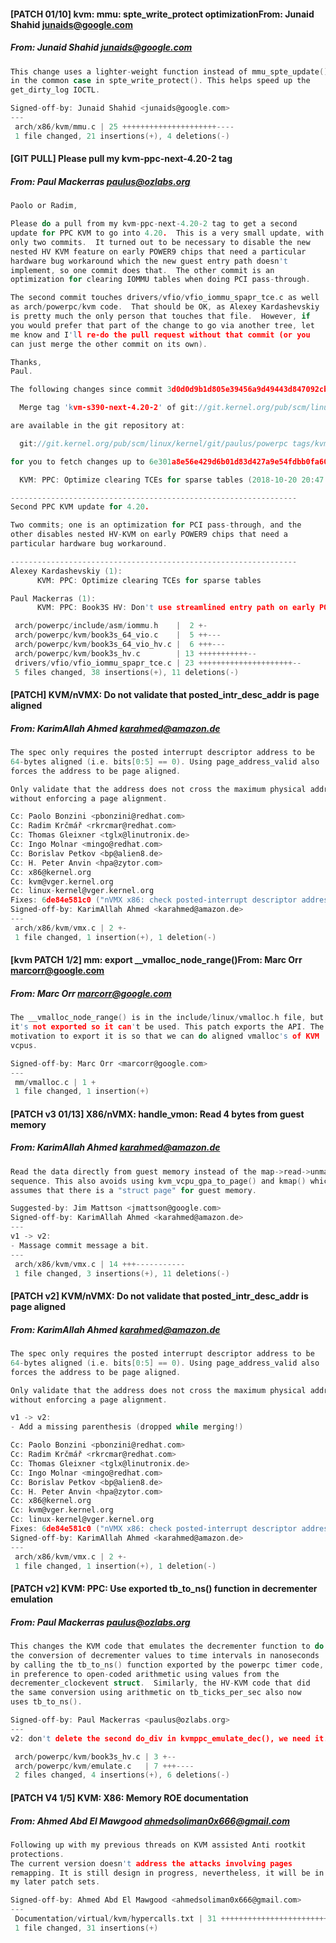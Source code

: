 #### [PATCH 01/10] kvm: mmu: spte_write_protect optimizationFrom: Junaid Shahid <junaids@google.com>
##### From: Junaid Shahid <junaids@google.com>

```c
This change uses a lighter-weight function instead of mmu_spte_update()
in the common case in spte_write_protect(). This helps speed up the
get_dirty_log IOCTL.

Signed-off-by: Junaid Shahid <junaids@google.com>
---
 arch/x86/kvm/mmu.c | 25 +++++++++++++++++++++----
 1 file changed, 21 insertions(+), 4 deletions(-)

```
#### [GIT PULL] Please pull my kvm-ppc-next-4.20-2 tag
##### From: Paul Mackerras <paulus@ozlabs.org>

```c
Paolo or Radim,

Please do a pull from my kvm-ppc-next-4.20-2 tag to get a second
update for PPC KVM to go into 4.20.  This is a very small update, with
only two commits.  It turned out to be necessary to disable the new
nested HV KVM feature on early POWER9 chips that need a particular
hardware bug workaround which the new guest entry path doesn't
implement, so one commit does that.  The other commit is an
optimization for clearing IOMMU tables when doing PCI pass-through.

The second commit touches drivers/vfio/vfio_iommu_spapr_tce.c as well
as arch/powerpc/kvm code.  That should be OK, as Alexey Kardashevskiy
is pretty much the only person that touches that file.  However, if
you would prefer that part of the change to go via another tree, let
me know and I'll re-do the pull request without that commit (or you
can just merge the other commit on its own).

Thanks,
Paul.

The following changes since commit 3d0d0d9b1d805e39456a9d49443d847092cb21ab:

  Merge tag 'kvm-s390-next-4.20-2' of git://git.kernel.org/pub/scm/linux/kernel/git/kvms390/linux into HEAD (2018-10-13 12:00:26 +0200)

are available in the git repository at:

  git://git.kernel.org/pub/scm/linux/kernel/git/paulus/powerpc tags/kvm-ppc-next-4.20-2

for you to fetch changes up to 6e301a8e56e429d6b01d83d427a9e54fdbb0fa60:

  KVM: PPC: Optimize clearing TCEs for sparse tables (2018-10-20 20:47:02 +1100)

----------------------------------------------------------------
Second PPC KVM update for 4.20.

Two commits; one is an optimization for PCI pass-through, and the
other disables nested HV-KVM on early POWER9 chips that need a
particular hardware bug workaround.

----------------------------------------------------------------
Alexey Kardashevskiy (1):
      KVM: PPC: Optimize clearing TCEs for sparse tables

Paul Mackerras (1):
      KVM: PPC: Book3S HV: Don't use streamlined entry path on early POWER9 chips

 arch/powerpc/include/asm/iommu.h    |  2 +-
 arch/powerpc/kvm/book3s_64_vio.c    |  5 ++---
 arch/powerpc/kvm/book3s_64_vio_hv.c |  6 +++---
 arch/powerpc/kvm/book3s_hv.c        | 13 +++++++++++--
 drivers/vfio/vfio_iommu_spapr_tce.c | 23 +++++++++++++++++++++--
 5 files changed, 38 insertions(+), 11 deletions(-)
```
#### [PATCH] KVM/nVMX: Do not validate that posted_intr_desc_addr is page aligned
##### From: KarimAllah Ahmed <karahmed@amazon.de>

```c
The spec only requires the posted interrupt descriptor address to be
64-bytes aligned (i.e. bits[0:5] == 0). Using page_address_valid also
forces the address to be page aligned.

Only validate that the address does not cross the maximum physical address
without enforcing a page alignment.

Cc: Paolo Bonzini <pbonzini@redhat.com>
Cc: Radim Krčmář <rkrcmar@redhat.com>
Cc: Thomas Gleixner <tglx@linutronix.de>
Cc: Ingo Molnar <mingo@redhat.com>
Cc: Borislav Petkov <bp@alien8.de>
Cc: H. Peter Anvin <hpa@zytor.com>
Cc: x86@kernel.org
Cc: kvm@vger.kernel.org
Cc: linux-kernel@vger.kernel.org
Fixes: 6de84e581c0 ("nVMX x86: check posted-interrupt descriptor addresss on vmentry of L2")
Signed-off-by: KarimAllah Ahmed <karahmed@amazon.de>
---
 arch/x86/kvm/vmx.c | 2 +-
 1 file changed, 1 insertion(+), 1 deletion(-)

```
#### [kvm PATCH 1/2] mm: export __vmalloc_node_range()From: Marc Orr <marcorr@google.com>
##### From: Marc Orr <marcorr@google.com>

```c
The __vmalloc_node_range() is in the include/linux/vmalloc.h file, but
it's not exported so it can't be used. This patch exports the API. The
motivation to export it is so that we can do aligned vmalloc's of KVM
vcpus.

Signed-off-by: Marc Orr <marcorr@google.com>
---
 mm/vmalloc.c | 1 +
 1 file changed, 1 insertion(+)

```
#### [PATCH v3 01/13] X86/nVMX: handle_vmon: Read 4 bytes from guest memory
##### From: KarimAllah Ahmed <karahmed@amazon.de>

```c
Read the data directly from guest memory instead of the map->read->unmap
sequence. This also avoids using kvm_vcpu_gpa_to_page() and kmap() which
assumes that there is a "struct page" for guest memory.

Suggested-by: Jim Mattson <jmattson@google.com>
Signed-off-by: KarimAllah Ahmed <karahmed@amazon.de>
---
v1 -> v2:
- Massage commit message a bit.
---
 arch/x86/kvm/vmx.c | 14 +++-----------
 1 file changed, 3 insertions(+), 11 deletions(-)

```
#### [PATCH v2] KVM/nVMX: Do not validate that posted_intr_desc_addr is page aligned
##### From: KarimAllah Ahmed <karahmed@amazon.de>

```c
The spec only requires the posted interrupt descriptor address to be
64-bytes aligned (i.e. bits[0:5] == 0). Using page_address_valid also
forces the address to be page aligned.

Only validate that the address does not cross the maximum physical address
without enforcing a page alignment.

v1 -> v2:
- Add a missing parenthesis (dropped while merging!)

Cc: Paolo Bonzini <pbonzini@redhat.com>
Cc: Radim Krčmář <rkrcmar@redhat.com>
Cc: Thomas Gleixner <tglx@linutronix.de>
Cc: Ingo Molnar <mingo@redhat.com>
Cc: Borislav Petkov <bp@alien8.de>
Cc: H. Peter Anvin <hpa@zytor.com>
Cc: x86@kernel.org
Cc: kvm@vger.kernel.org
Cc: linux-kernel@vger.kernel.org
Fixes: 6de84e581c0 ("nVMX x86: check posted-interrupt descriptor addresss on vmentry of L2")
Signed-off-by: KarimAllah Ahmed <karahmed@amazon.de>
---
 arch/x86/kvm/vmx.c | 2 +-
 1 file changed, 1 insertion(+), 1 deletion(-)

```
#### [PATCH v2] KVM: PPC: Use exported tb_to_ns() function in decrementer emulation
##### From: Paul Mackerras <paulus@ozlabs.org>

```c
This changes the KVM code that emulates the decrementer function to do
the conversion of decrementer values to time intervals in nanoseconds
by calling the tb_to_ns() function exported by the powerpc timer code,
in preference to open-coded arithmetic using values from the
decrementer_clockevent struct.  Similarly, the HV-KVM code that did
the same conversion using arithmetic on tb_ticks_per_sec also now
uses tb_to_ns().

Signed-off-by: Paul Mackerras <paulus@ozlabs.org>
---
v2: don't delete the second do_div in kvmppc_emulate_dec(), we need it.

 arch/powerpc/kvm/book3s_hv.c | 3 +--
 arch/powerpc/kvm/emulate.c   | 7 +++----
 2 files changed, 4 insertions(+), 6 deletions(-)

```
#### [PATCH V4 1/5] KVM: X86: Memory ROE documentation
##### From: Ahmed Abd El Mawgood <ahmedsoliman0x666@gmail.com>

```c
Following up with my previous threads on KVM assisted Anti rootkit
protections.
The current version doesn't address the attacks involving pages
remapping. It is still design in progress, nevertheless, it will be in
my later patch sets.

Signed-off-by: Ahmed Abd El Mawgood <ahmedsoliman0x666@gmail.com>
---
 Documentation/virtual/kvm/hypercalls.txt | 31 ++++++++++++++++++++++++
 1 file changed, 31 insertions(+)

```

